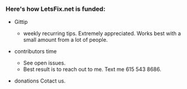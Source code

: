 ### Here's how LetsFix.net is funded:

* Gittip
  * weekly recurring tips. Extremely appreciated. Works best with a small amount from a lot of people.

* contributors time
    * See open issues. 
    * Best result is to reach out to me. Text me 615 543 8686. 

* donations
Cotact us.
